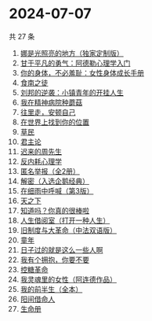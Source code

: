 # 2024-07-07

共 27 条

<!-- BEGIN WEREAD -->
<!-- 最后更新时间 2024-07-07 23:02:08 +0800 -->
1. [娜是光照亮的地方（独家定制版）](https://weread.qq.com/web/bookDetail/4623278071d2306e462e908)
1. [甘于平凡的勇气：阿德勒心理学入门](https://weread.qq.com/web/bookDetail/b1532290813ab8ed7g016140)
1. [你的身体，不必羞耻：女性身体成长手册](https://weread.qq.com/web/bookDetail/32c32710813ab8c4ag0167a5)
1. [食南之徒](https://weread.qq.com/web/bookDetail/91f329c0813ab8ee0g011c9d)
1. [刘邦的逆袭：小镇青年的开挂人生](https://weread.qq.com/web/bookDetail/427327c0813ab8ee1g014781)
1. [我在精神病院种蘑菇](https://weread.qq.com/web/bookDetail/87432800813ab8e8dg012411)
1. [往里走，安顿自己](https://weread.qq.com/web/bookDetail/80032d40813ab71b8g012ac6)
1. [在世界上找到你的位置](https://weread.qq.com/web/bookDetail/e0732c30813ab7dbag0167d2)
1. [草民](https://weread.qq.com/web/bookDetail/370329a0813ab8ecag017dd1)
1. [君主论](https://weread.qq.com/web/bookDetail/53a32b50813ab8a03g01009a)
1. [迟来的周先生](https://weread.qq.com/web/bookDetail/9e832c60813ab8619g019816)
1. [反内耗心理学](https://weread.qq.com/web/bookDetail/ced32730813ab8b3cg017549)
1. [匿名举报（全2册）](https://weread.qq.com/web/bookDetail/e1232090813ab8eb9g019f2c)
1. [解密（入选企鹅经典）](https://weread.qq.com/web/bookDetail/e1c32c205c9f30e1cdf7d38)
1. [在细雨中呼喊（第3版）](https://weread.qq.com/web/bookDetail/801324d05cbba380129b0a1)
1. [天之下](https://weread.qq.com/web/bookDetail/4de326a0721770aa4de95f4)
1. [知道吗？你真的很棒啦](https://weread.qq.com/web/bookDetail/97332d20813ab8ebeg017b7e)
1. [人生借阅室（打开一种人生）](https://weread.qq.com/web/bookDetail/1a232a10813ab7ca1g017111)
1. [旧制度与大革命（中法双语版）](https://weread.qq.com/web/bookDetail/2f932450813ab8eceg01272c)
1. [童年](https://weread.qq.com/web/bookDetail/f8132af07259fbaff8142c8)
1. [日子过的就是这么一些人啊](https://weread.qq.com/web/bookDetail/fb7320c0813ab8ec1g017138)
1. [我有个拥抱，你要不要](https://weread.qq.com/web/bookDetail/f4532c70813ab8df3g0130ad)
1. [控糖革命](https://weread.qq.com/web/bookDetail/819321e0813ab880ag01960c)
1. [我灵魂里的女性（阿连德作品）](https://weread.qq.com/web/bookDetail/ce9328a0813ab8d4ag012722)
1. [我的前半生（全本）](https://weread.qq.com/web/bookDetail/7cf327e07225358b7cf0226)
1. [阳间借命人](https://weread.qq.com/web/bookDetail/ade32200813ab80e6g012a21)
1. [生命册](https://weread.qq.com/web/bookDetail/6f0324b05ab8da6f0a211b8)
<!-- END WEREAD -->